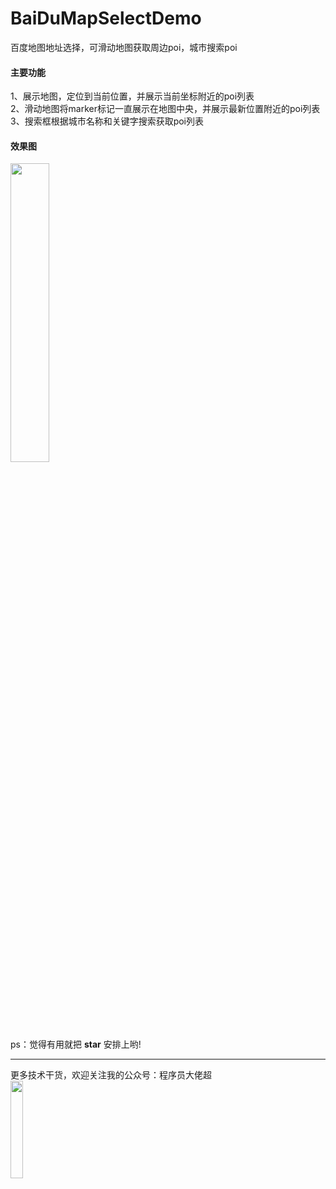 # BaiDuMapSelectDemo
百度地图地址选择，可滑动地图获取周边poi，城市搜索poi


#### 主要功能
1、展示地图，定位到当前位置，并展示当前坐标附近的poi列表<br>
2、滑动地图将marker标记一直展示在地图中央，并展示最新位置附近的poi列表<br>
3、搜索框根据城市名称和关键字搜索获取poi列表<br>

#### 效果图
<div>
<img src="https://github.com/yangxch/BaiDuMapSelectDemo/raw/master/screenshot/addressSelect.gif" width="35%" height="35%">
  <br><br>
</div>

<br>
ps：觉得有用就把 <b>star</b> 安排上哟!

***
更多技术干货，欢迎关注我的公众号：程序员大佬超
<br><img src="https://github.com/yangxch/BaiDuMapSelectDemo/raw/master/screenshot/qrcode_chaoyoung.jpg" width="20%" height="20%">

